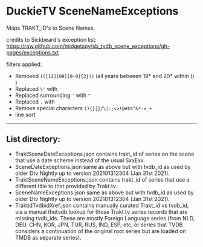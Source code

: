 # DuckieTV SceneNameExceptions

Maps TRAKT_ID's to Scene Names.

credits to Sickbeard's exception list: https://raw.github.com/midgetspy/sb_tvdb_scene_exceptions/gh-pages/exceptions.txt

filters applied:
- Removed `(([12][09][0-9]{2}))` (all years between 19* and 20* within () )
- Replaced `\'` with `'`
- Replaced surrounding `'` with `"`
- Replaced `.` with ` ` 
- Remove special characters `(){}[]/\|:;<>!@#$%^&*-=_+`
- line sort
------------------
## List directory:
- TraktSceneDateExceptions.json contains trakt_id of series on the scene that use a date scheme instead of the usual SxxExx.    
- SceneDateExceptions.json same as above but with tvdb_id as used by older Dtv Nightly up to version 202101312304 (Jan 31st 2021).    
- TraktSceneNameExceptions.json contains trakt_id of series that use a different title to that provided by Trakt.tv.    
- SceneNameExceptions.json same as above but with tvdb_id as used by older Dtv Nightly up to version 202101312304 (Jan 31st 2021).    
- TraktidTvdbidXref.json contains manually curated Trakt_id vs tvdb_id, via a manual thetvdb lookup for those Trakt.tv series records that are missing tvdb_ids. These are mostly Foreign Language series (from NLD, DEU, CHN, KOR, JPN, TUR, RUS, IND, ESP, etc, or series that TVDB considers a continuation of the original root series but are loaded on TMDB as separate series).      
